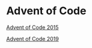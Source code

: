 # Advent of Code

[Advent of Code 2015](https://adventofcode.com/2015)

[Advent of Code 2019](https://adventofcode.com/2019)
